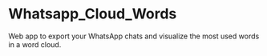 # Whatsapp_Cloud_Words
Web app to export your WhatsApp chats and visualize the most used words in a word cloud.
